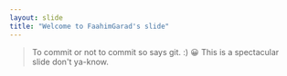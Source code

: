 ```yaml
---
layout: slide
title: "Welcome to FaahimGarad's slide"
---
```

> To commit or not to commit so says git. :) 😀
This is a spectacular slide don't ya-know.
